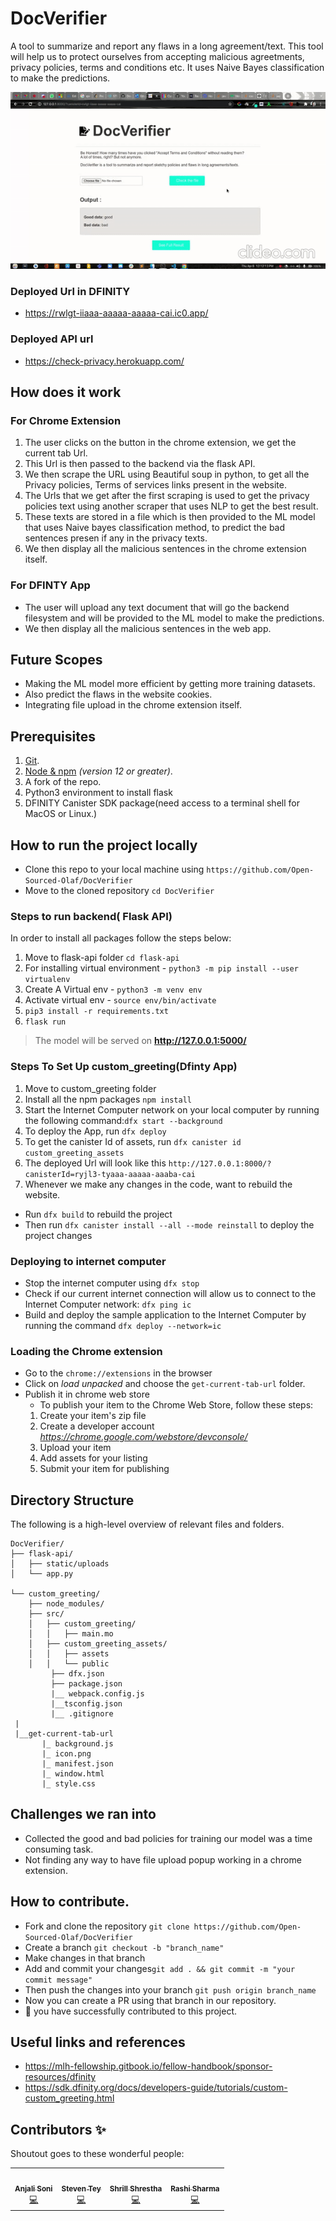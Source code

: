 # DocVerifier

A tool to summarize and report any flaws in a long agreement/text. This tool will help us to protect ourselves from accepting malicious agreetments, privacy policies, terms and conditions etc. It uses Naive Bayes classification to make the predictions.
<p align="center">
<img src="demo.gif" >
</p>


### Deployed Url in DFINITY
- https://rwlgt-iiaaa-aaaaa-aaaaa-cai.ic0.app/

### Deployed API url
- https://check-privacy.herokuapp.com/

## How does it work

### For Chrome Extension

1. The user clicks on the button in the chrome extension, we get the current tab Url.
2. This Url is then passed to the backend via the flask API.
3. We then scrape the URL using Beautiful soup in python, to get all the Privacy policies, Terms of services links present in the website.
4. The Urls that we get after the first scraping is used to get the privacy policies text using another scraper that uses NLP to get the best result.
5. These texts are stored in a file which is then provided to the ML model that uses Naive bayes classification method, to predict the bad sentences presen if any in the privacy texts.
6. We then display all the malicious sentences in the chrome extension itself.

### For DFINTY App

- The user will upload any text document that will go the backend filesystem and will be provided to the ML model to make the predictions.
- We then display all the malicious sentences in the web app.

## Future Scopes

- Making the ML model more efficient by getting more training datasets.
- Also predict the flaws in the website cookies.
- Integrating file upload in the chrome extension itself.

## Prerequisites

1.  [Git](https://git-scm.com/downloads).
2.  [Node & npm](https://nodejs.org/en/download/) _(version 12 or greater)_.
3.  A fork of the repo.
4.  Python3 environment to install flask
5.  DFINITY Canister SDK package(need access to a terminal shell for MacOS or Linux.)

## How to run the project locally

- Clone this repo to your local machine using `https://github.com/Open-Sourced-Olaf/DocVerifier`
- Move to the cloned repository `cd DocVerifier`

### Steps to run backend( Flask API)

In order to install all packages follow the steps below:

1.  Move to flask-api folder `cd flask-api`
2.  For installing virtual environment - `python3 -m pip install --user virtualenv`
3.  Create A Virtual env - `python3 -m venv env`
4.  Activate virtual env - `source env/bin/activate`
5.  `pip3 install -r requirements.txt`
6.  `flask run`

> The model will be served on **http://127.0.0.1:5000/**

### Steps To Set Up custom_greeting(Dfinty App)

1.  Move to custom_greeting folder
2.  Install all the npm packages `npm install`
3.  Start the Internet Computer network on your local computer by running the following command:`dfx start --background`
4.  To deploy the App, run `dfx deploy`
5.  To get the canister Id of assets, run `dfx canister id custom_greeting_assets`
6.  The deployed Url will look like this `http://127.0.0.1:8000/?canisterId=ryjl3-tyaaa-aaaaa-aaaba-cai`
7.  Whenever we make any changes in the code, want to rebuild the website.

- Run `dfx build` to rebuild the project
- Then run `dfx canister install --all --mode reinstall` to deploy the project changes

### Deploying to internet computer

- Stop the internet computer using `dfx stop`
- Check if our current internet connection will allow us to connect to the Internet Computer network: `dfx ping ic`
- Build and deploy the sample application to the Internet Computer by running the command `dfx deploy --network=ic`

### Loading the Chrome extension

- Go to the `chrome://extensions` in the browser
- Click on _load unpacked_ and choose the `get-current-tab-url` folder.
- Publish it in chrome web store
  - To publish your item to the Chrome Web Store, follow these steps:
  1. Create your item's zip file
  2. Create a developer account *https://chrome.google.com/webstore/devconsole/*
  3. Upload your item
  4. Add assets for your listing
  5. Submit your item for publishing

## Directory Structure

The following is a high-level overview of relevant files and folders.

```
DocVerifier/
├── flask-api/
│   ├── static/uploads
│   └── app.py

└── custom_greeting/
    ├── node_modules/
    ├── src/
    │   ├── custom_greeting/
    │   │   ├── main.mo
    │   ├── custom_greeting_assets/
    │   │   ├── assets
    │   │   └── public
         ├── dfx.json
         ├── package.json
         |__ webpack.config.js
         |__tsconfig.json
         |__ .gitignore
 |
 |__get-current-tab-url
       |_ background.js
       |_ icon.png
       |_ manifest.json
       |_ window.html
       |_ style.css

```

## Challenges we ran into

- Collected the good and bad policies for training our model was a time consuming task.
- Not finding any way to have file upload popup working in a chrome extension.

## How to contribute.

- Fork and clone the repository `git clone https://github.com/Open-Sourced-Olaf/DocVerifier`
- Create a branch `git checkout -b "branch_name"`
- Make changes in that branch
- Add and commit your changes`git add . && git commit -m "your commit message"`
- Then push the changes into your branch `git push origin branch_name`
- Now you can create a PR using that branch in our repository.
- :tada: you have successfully contributed to this project.

## Useful links and references

- https://mlh-fellowship.gitbook.io/fellow-handbook/sponsor-resources/dfinity
- https://sdk.dfinity.org/docs/developers-guide/tutorials/custom-custom_greeting.html

## Contributors ✨

Shoutout goes to these wonderful people:

<table>
  <tr>
    <td align="center"><a href="https://github.com/anjalisoni3655/">
        <img src="https://avatars1.githubusercontent.com/u/51020896?v=4" width="100px;" alt=""/>
        <br />
        <sub>
            <b>Anjali Soni</b>
        </sub>
        </a>
        <br />
        <a href="https://github.com/Open-Sourced-Olaf/DocVerifier/commits?author=anjalisoni3655" title="Code">💻</a>
      </td>
    <td align="center"><a href="https://github.com/steven-tey">
        <img src="https://avatars.githubusercontent.com/u/28986134?v=4" width="100px;" alt=""/>
        <br />
        <sub><b>Steven Tey</b></sub>
        </a>
        <br />
        <a href="https://github.com/Open-Sourced-Olaf/DocVerifier/commits?author=steven-tey" title="Code">💻</a>
      </td>
     <td align="center"><a href="https://github.com/ShrillShrestha">
         <img src="https://avatars.githubusercontent.com/u/43284212?v=4" width="100px;" alt=""/>
         <br /><sub><b>Shrill Shrestha</b></sub>
         </a>
         <br />
         <a href="https://github.com/Open-Sourced-Olaf/DocVerifier/commits?author=shrill-shreshtha" title="Code">💻</a>
      </td>
    <td align="center"><a href="https://github.com/rashi-sharma/">
        <img src="https://media-exp1.licdn.com/dms/image/C5603AQFTraYsRbfjXQ/profile-displayphoto-shrink_200_200/0/1614842752903?e=1623283200&v=beta&t=O2ybgE3k0OchjzOMS_6hfHGFuDO_bpRYmbeTKgfsZX4" width="100px;" alt=""/>
        <br />
        <sub><b>Rashi Sharma</b></sub></a><br /><a href="https://github.com/Open-Sourced-Olaf/DocVerifier/commits?author=rashi-sharma" title="Code">💻</a>
      </td>
  </tr>
</table>
